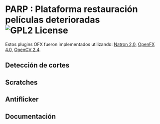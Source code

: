 PARP : Plataforma restauración películas deterioradas ![GPL2 License](http://img.shields.io/:license-gpl2-blue.svg?style=flat-square)
===========

Estos plugins OFX fueron implementados utilizando:
[Natron 2,0](http://natron.inria.fr),
[OpenFX 4.0](http://openeffects.org),
[OpenCV 2.4](http://opencv.org).

Detección de cortes
-------
Scratches
-------
Antiflicker
-------

Documentación
-------